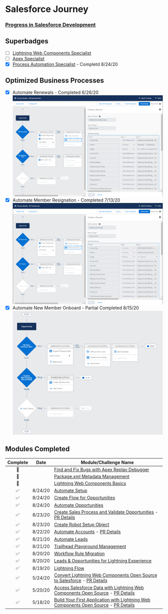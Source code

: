 # Salesforce Journey
### [Progress in Salesforce Development](https://trailblazer.me/id/jc27)

## Superbadges
- [ ] [Lightning Web Components Specialist](https://trailhead.salesforce.com/en/content/learn/superbadges/superbadge_lwc_specialist)
- [ ] [Apex Specialist](https://trailhead.salesforce.com/en/content/learn/superbadges/superbadge_apex)
- [x] [Process Automation Specialist](https://trailhead.salesforce.com/en/content/learn/superbadges/superbadge_process_automation) - Completd 8/24/20

## Optimized Business Processes
- [X] Automate Renewals - Completed 6/26/20 ![Auto Renewal](images/autorenewal.png) 
- [X] Automate Member Resignation - Completed 7/13/20 ![Auto Resign](images/autoresign.png)
- [X] Automate New Member Onboard - Partial Completed 8/15/20 ![Auto New Member](images/autonew.png)

## Modules Completed
|Complete             |Date      |Module/Challenge Name|
|:-------------------:|----------|-----------|
|:black_square_button:|          |[Find and Fix Bugs with Apex Replay Debugger](https://trailhead.salesforce.com/en/content/learn/projects/find-and-fix-bugs-with-apex-replay-debugger)|
|:black_square_button:|          |[Package.xml Metadata Management](https://trailhead.salesforce.com/en/content/learn/modules/package-xml)|
|:black_square_button:|          |[Lightning Web Components Basics](https://trailhead.salesforce.com/en/content/learn/modules/lightning-web-components-basics)|
|:white_check_mark:|8/24/20|[Automate Setup](https://trailhead.salesforce.com/en/content/learn/superbadges/superbadge_process_automation)|
|:white_check_mark:|8/24/20|[Create Flow for Opportunities](https://trailhead.salesforce.com/en/content/learn/superbadges/superbadge_process_automation)|
|:white_check_mark:|8/24/20|[Automate Opportunities](https://trailhead.salesforce.com/en/content/learn/superbadges/superbadge_process_automation)|
|:white_check_mark:|8/23/20|[Create Sales Process and Validate Opportunities](https://trailhead.salesforce.com/en/content/learn/superbadges/superbadge_process_automation) - [PR Details](https://github.com/jackmchou/sfquickstart/pull/16)|
|:white_check_mark:|8/23/20|[Create Robot Setup Object](https://trailhead.salesforce.com/en/content/learn/superbadges/superbadge_process_automation)|
|:white_check_mark:|8/22/20|[Automate Accounts](https://trailhead.salesforce.com/en/content/learn/superbadges/superbadge_process_automation) - [PR Details](https://github.com/jackmchou/sfquickstart/pull/15)|
|:white_check_mark:|8/21/20|[Automate Leads](https://trailhead.salesforce.com/en/content/learn/superbadges/superbadge_process_automation)|
|:white_check_mark:|8/21/20|[Trailhead Playground Management](https://trailhead.salesforce.com/content/learn/modules/trailhead_playground_management)|
|:white_check_mark:|8/20/20|[Workflow Rule Migration](https://trailhead.salesforce.com/en/content/learn/modules/workflow_migration)|
|:white_check_mark:|8/20/20|[Leads & Opportunities for Lightning Experience](https://trailhead.salesforce.com/en/content/learn/modules/leads_opportunities_lightning_experience)|
|:white_check_mark:|8/19/20|[Lightning Flow](https://trailhead.salesforce.com/content/learn/modules/business_process_automation)|
|:white_check_mark:|5/24/20|[Convert Lightning Web Components Open Source to Salesforce](https://trailhead.salesforce.com/en/content/learn/projects/convert-lightning-web-components-open-source-to-salesforce?trail_id=build-apps-lightning-web-components-open-source) - [PR Details](https://github.com/jackmchou/sfquickstart/pull/12)|
|:white_check_mark:|5/20/20|[Access Salesforce Data with Lightning Web Components Open Source](https://trailhead.salesforce.com/en/content/learn/projects/access-salesforce-data-with-lightning-web-components-open-source?trail_id=build-apps-lightning-web-components-open-source) - [PR Details](https://github.com/jackmchou/sfquickstart/pull/10)|
|:white_check_mark:|5/18/20|[Build Your First Application with Lightning Web Components Open Source](https://trailhead.salesforce.com/content/learn/projects/build-your-first-app-with-lightning-web-components-open-source?&utm_source=trailhead&utm_medium=web-landing-page&utm_campaign=salesforce_javascript_developers&utm_content=lwc_open_source_trailhead_project) - [PR Details](https://github.com/jackmchou/sfquickstart/pull/8)|
